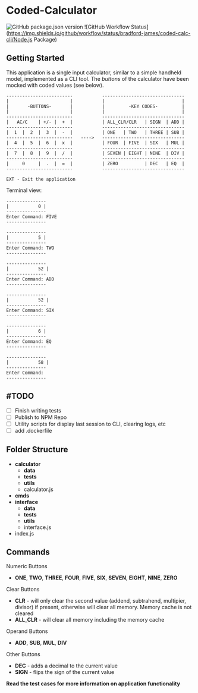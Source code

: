 # Coded-Calculator
![GitHub package.json version](https://img.shields.io/github/package-json/v/bradford-james/coded-calc-cli)
![GitHub Workflow Status](https://img.shields.io/github/workflow/status/bradford-james/coded-calc-cli/Node.js Package)

## Getting Started

This application is a single input calculator, similar to a simple handheld model, implemented as a CLI tool. The _buttons_ of the calculator have been mocked with coded values (see below).

```
-------------------------           -------------------------------
|                       |           |                             |
|       -BUTTONS-       |           |         -KEY CODES-         |
|                       |           |                             |
-------------------------           -------------------------------
|   AC/C    | +/- |  +  |           | ALL_CLR/CLR   | SIGN  | ADD |
-------------------------           -------------------------------
|  1  |  2  |  3  |  -  |           | ONE   | TWO   | THREE | SUB |
-------------------------   ---->   -------------------------------
|  4  |  5  |  6  |  x  |           | FOUR  | FIVE  | SIX   | MUL |
-------------------------           -------------------------------
|  7  |  8  |  9  |  /  |           | SEVEN | EIGHT | NINE  | DIV |
-------------------------           -------------------------------
|     0     |  .  |  =  |           | ZERO          | DEC   | EQ  |
-------------------------           -------------------------------

EXT - Exit the application
```

Terminal view:

```
---------------
|           0 |
---------------
Enter Command: FIVE
---------------

---------------
|           5 |
---------------
Enter Command: TWO
---------------

---------------
|           52 |
---------------
Enter Command: ADD
---------------

---------------
|           52 |
---------------
Enter Command: SIX
---------------

---------------
|           6 |
---------------
Enter Command: EQ
---------------

---------------
|           58 |
---------------
Enter Command:
---------------
```

## \#TODO

- [ ] Finish writing tests
- [ ] Publish to NPM Repo
- [ ] Utility scripts for display last session to CLI, clearing logs, etc
- [ ] add .dockerfile

## Folder Structure

- **calculator**
  - **data**
  - **tests**
  - **utils**
  - calculator.js
- **cmds**
- **interface**
  - **data**
  - **tests**
  - **utils**
  - interface.js
- index.js

## Commands

Numeric Buttons

- **ONE**, **TWO**, **THREE**, **FOUR**, **FIVE**, **SIX**, **SEVEN**, **EIGHT**, **NINE**, **ZERO**

Clear Buttons

- **CLR** - will only clear the second value (addend, subtrahend, multipier, divisor) if present, otherwise will clear all memory. Memory cache is not cleared
- **ALL_CLR** - will clear all memory including the memory cache

Operand Buttons

- **ADD**, **SUB**, **MUL**, **DIV**

Other Buttons

- **DEC** - adds a decimal to the current value
- **SIGN** - flips the sign of the current value

**Read the test cases for more information on application functionality**
